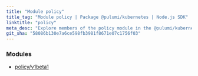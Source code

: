 ```yaml
---
title: "Module policy"
title_tag: "Module policy | Package @pulumi/kubernetes | Node.js SDK"
linktitle: "policy"
meta_desc: "Explore members of the policy module in the @pulumi/kubernetes package."
git_sha: "58086b130e7a6ce598fb3981f8671e07c1756f03"
---
```


<!-- WARNING: this page was generated by a tool. Do not edit it by hand. -->
<!-- To change it, please see https://github.com/pulumi/docs/tree/master/tools/tscdocgen. -->


<h3>Modules</h3>
<ul class="api">
    <li><a href="v1beta1/"><span class="symbol module"></span>policy/v1beta1</a></li>
</ul>








